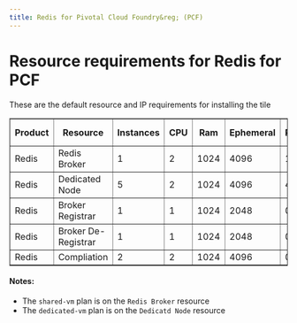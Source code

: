 ```yaml
---
title: Redis for Pivotal Cloud Foundry&reg; (PCF)
---
```


# Resource requirements for Redis for PCF
These are the default resource and IP requirements for installing the tile
<table border="1" class="nice">
	<tr>
		<th>Product</th>
		<th>Resource</th>
		<th>Instances</th>
		<th>CPU</th>
		<th>Ram</th>
		<th>Ephemeral</th>
		<th>Persistent</th>
		<th>Static IP</th>
		<th>Dynamic IP</th>
	</tr>
	<tr>
 		<td>Redis</td>
	 	<td>Redis Broker</td>
	 	<td>1</td><td>2</td>
	 	<td>1024</td><td>4096</td>
	 	<td>1024</td>
	 	<td>1</td>
	 	<td>0</td>
 	</tr>
 	<tr>
 		<td>Redis</td>
 		<td>Dedicated Node</td>
 		<td>5</td>
 		<td>2</td>
 		<td>1024</td>
 		<td>4096</td>
 		<td>4096</td>
 		<td>1</td>
 		<td>0</td>
 	</tr>
 	<tr>
 		<td>Redis</td>
 		<td>Broker Registrar</td>
 		<td>1</td>
 		<td>1</td>
 		<td>1024</td>
 		<td>2048</td>
 		<td>0</td>
 		<td>0</td>
 		<td>1</td>
 	</tr>
	<tr>
		<td>Redis</td>
		<td>Broker De-Registrar</td>
		<td>1</td>
		<td>1</td>
		<td>1024</td>
		<td>2048</td>
		<td>0</td>
		<td>0</td>
		<td>1</td>
	</tr>
	<tr>
		<td>Redis</td>
		<td>Compliation</td>
		<td>2</td>
		<td>2</td>
		<td>1024</td>
		<td>4096</td>
		<td>0</td>
		<td>0</td>
		<td>1</td>
	</tr>
</table>

#### Notes:
* The `shared-vm` plan is on the `Redis Broker` resource
* The `dedicated-vm` plan is on the `Dedicatd Node` resource